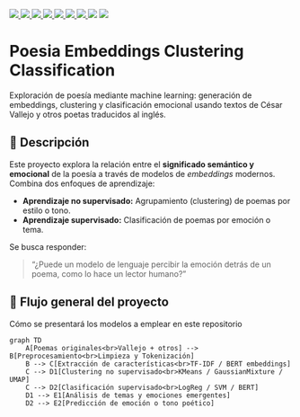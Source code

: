 <p align="left">
    <a href="https://www.python.org/" target="_blank">
        <img src="https://img.shields.io/badge/python-3670A0?style=flat-square&logo=python&logoColor=ffdd54" />
        </a>
    <a href="https://pytorch.org/" target="_blank">
        <img src="https://img.shields.io/badge/PyTorch-red.svg?logo=pytorch?style=flat-square&logoColor=white" />
    </a>
    <a href="https://huggingface.co/" target="_blank">
        <img src="https://img.shields.io/badge/Transformers-yellow.svg?logo=huggingface?style=flat-square&logoColor=white" />
    </a>
    <a href="https://scikit-learn.org/" target="_blank">
        <img src="https://img.shields.io/badge/scikit--learn-orange.svg?logo=scikit-learn?style=flat-square&logoColor=white" />
    </a>
    <a href="https://pandas.pydata.org/" target="_blank">
        <img src="https://img.shields.io/badge/Pandas-DataFrames-green.svg?logo=pandas?style=flat-square&logoColor=white" />
    </a>
    <a href="https://hub.docker.com/r/google/cloud-sdk" target="_blank">
        <img src="https://img.shields.io/badge/docker-%230db7ed.svg?style=flat-square&logo=docker&logoColor=white" />
    </a>
    <a href="https://code.visualstudio.com/download" target="_blank">
        <img src="https://img.shields.io/badge/Visual%20Studio%20Code-007ACC?logo=visualstudiocode&logoColor=fff&flat-square=plastic" />
    </a>
    <img src="https://img.shields.io/github/last-commit/HubertRonald/PoesiaEmbeddingsClusteringClassification?style=flat-square" />
    <img src="https://img.shields.io/github/commit-activity/t/HubertRonald/PoesiaEmbeddingsClusteringClassification?style=flat-square&color=dodgerblue" />
</p>

# Poesia Embeddings Clustering Classification
Exploración de poesía mediante machine learning: generación de embeddings, clustering y clasificación emocional usando textos de César Vallejo y otros poetas traducidos al inglés.


## 📖 Descripción
Este proyecto explora la relación entre el **significado semántico y emocional** de la poesía a través de modelos de *embeddings* modernos.  
Combina dos enfoques de aprendizaje:

- **Aprendizaje no supervisado:** Agrupamiento (clustering) de poemas por estilo o tono.  
- **Aprendizaje supervisado:** Clasificación de poemas por emoción o tema.

Se busca responder:  
> “¿Puede un modelo de lenguaje percibir la emoción detrás de un poema, como lo hace un lector humano?”

## 🧠 Flujo general del proyecto

Cómo se presentará los modelos a emplear en este repositorio

```mermaid
graph TD
    A[Poemas originales<br>Vallejo + otros] --> B[Preprocesamiento<br>Limpieza y Tokenización]
    B --> C[Extracción de características<br>TF-IDF / BERT embeddings]
    C --> D1[Clustering no supervisado<br>KMeans / GaussianMixture / UMAP]
    C --> D2[Clasificación supervisado<br>LogReg / SVM / BERT]
    D1 --> E1[Análisis de temas y emociones emergentes]
    D2 --> E2[Predicción de emoción o tono poético]
```
